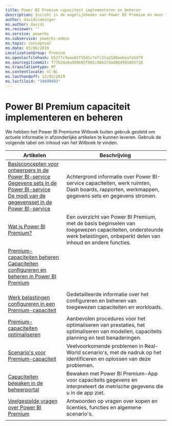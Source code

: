 ```yaml
---
title: Power BI Premium capaciteit implementeren en beheren
description: Inzicht in de mogelijkheden van Power BI Premium en meer informatie over het ontwerpen, implementeren, bewaken en oplossen van problemen met schaal bare oplossingen.
author: davidiseminger
ms.author: davidi
ms.reviewer: ''
ms.service: powerbi
ms.subservice: powerbi-admin
ms.topic: conceptual
ms.date: 03/06/2019
LocalizationGroup: Premium
ms.openlocfilehash: b52f7c9aaa81f55d1c7efc21a2180aebea7a5d79
ms.sourcegitcommit: f77b24a8a588605f005c9bb1fdad864955885718
ms.translationtype: MT
ms.contentlocale: nl-NL
ms.lasthandoff: 12/02/2019
ms.locfileid: "74699493"
---
```

# <a name="deploying-and-managing-power-bi-premium-capacities"></a>Power BI Premium capaciteit implementeren en beheren

We hebben het Power BI Premiume Witboek buiten gebruik gesteld om actuele informatie in afzonderlijke artikelen te kunnen leveren. Gebruik de volgende tabel om inhoud van het Witboek te vinden. 

| Artikelen | Beschrijving |
|-----|----|
| [Basisconcepten voor ontwerpers in de Power BI-service](service-basic-concepts.md)</br>[Gegevens sets in de Power BI-service](service-datasets-understand.md)</br>[De modi van de gegevensset in de Power BI-service](service-dataset-modes-understand.md) | Achtergrond informatie over Power BI-service capaciteiten, werk ruimten, Dash boards, rapporten, werkmappen, gegevens sets en gegevens stromen. |
| [Wat is Power BI Premium?](service-premium-what-is.md) | Een overzicht van Power BI Premium, met de basis beginselen van toegewezen capaciteiten, ondersteunde werk belastingen, onbeperkt delen van inhoud en andere functies.  |
| [Premium-capaciteiten beheren](service-premium-capacity-manage.md)</br>[Capaciteiten configureren en beheren in Power BI Premium](service-admin-premium-manage.md)
</br>[Werk belastingen configureren in een Premium-capaciteit](service-admin-premium-workloads.md) | Gedetailleerde informatie over het configureren en beheren van toegewezen capaciteiten en workloads. |
| [Premium-capaciteiten optimaliseren](service-premium-capacity-optimize.md) | Aanbevolen procedures voor het optimaliseren van prestaties, het optimaliseren van modellen, capaciteits planning en test benaderingen. |
| [Scenario's voor Premium-capaciteit](service-premium-capacity-scenarios.md) | Veelvoorkomende problemen in Real-World scenario's, met de nadruk op het identificeren en oplossen van deze problemen. |
| [Capaciteiten bewaken in de beheerportal](service-admin-premium-monitor-portal.md) | Bewaken met Power BI Premium-App voor capaciteits gegevens en interpreteert de metrische gegevens die u in de app ziet. |
| [Veelgestelde vragen over Power BI Premium](service-premium-faq.md) | Antwoorden op vragen over kopen en licenties, functies en algemene scenario's. |
| | |
